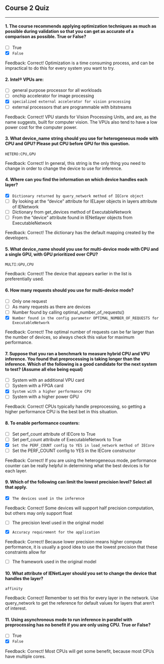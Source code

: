 ## Course 2 Quiz

---

#### 1. The course recommends applying optimization techniques as much as possible during validation so that you can get as accurate of a comparison as possible. True or False?

- [ ] True
- [x] `False`

Feedback: Correct! Optimization is a time consuming process, and can be impractical to do this for every system you want to try.

#### 2. Intel® VPUs are:

- [ ] general purpose processor for all workloads
- [ ] onchip accelerator for image processing
- [x] `specialized external accelerator for vision processing`
- [ ] external processors that are programmable with bitstreams

Feedback: Correct! VPU stands for Vision Processing Units, and are, as the name suggests, built for computer vision. The VPUs also tend to have a low power cost for the computer power.

#### 3. What device_name string should you use for heterogeneous mode with CPU and GPU? Please put CPU before GPU for this question.

`HETERO:CPU,GPU`

Feedback: Correct! In general, this string is the only thing you need to change in order to change the device to use for inference.

#### 4.	Where can you find the information on which device handles each layer?

- [x] `Dictionary returned by query_network method of IECore object`
- [ ] By looking at the “device” attribute for IELayer objects in layers attribute of IENetwork
- [ ] Dictionary from get_devices method of ExecutableNetwork
- [ ] From the “device” attribute found in IENetlayer objects from ExecutableNetwork

Feedback: Correct! The dictionary has the default mapping created by the developers.


#### 5.	What device_name should you use for multi-device mode with CPU and a single GPU, with GPU  prioritized over CPU?

`MULTI:GPU,CPU`

Feedback: Correct! The device that appears earlier in the list is preferentially used.

#### 6.	How many requests should you use for multi-device mode?

- [ ] Only one request
- [ ] As many requests as there are devices
- [ ] Number found by calling optimal_number_of_requests()
- [x] `Number found in the config parameter OPTIMAL_NUMBER_OF_REQUESTS for ExecutableNetwork`

Feedback: Correct! The optimal number of requests can be far larger than the number of devices, so always check this value for maximum performance.


#### 7. Suppose that you ran a benchmark to measure hybrid CPU and VPU inference. You found that preprocessing is taking longer than the inference. Which of the following is a good candidate for the next system to test? (Assume all else being equal)

- [ ] System with an additional VPU card
- [ ] System with a FPGA card
- [x] `System with a higher performance CPU`
- [ ] System with a higher power GPU

Feedback: Correct! CPUs typically handle preprocessing, so getting a higher performance CPU is the best bet in this situation.

#### 8. To enable performance counters:

- [ ] Set perf_count attribute of IECore to True
- [ ] Set perf_count attribute of ExecutableNetwork to True
- [x] `Set the PERF_COUNT config to YES in load_network method of IECore`
- [ ] Set the PERF_COUNT config to YES in the IECore constructor

Feedback: Correct! If you are using the heterogeneous mode, performance counter can be really helpful in determining what the best devices is for each layer.

#### 9. Which of the following can limit the lowest precision level? Select all that apply.

- [x] `The devices used in the inference`

Feedback: Correct! Some devices will support half precision computation, but others may only support float

- [ ] The precision level used in the original model

- [x] `Accuracy requirement for the application`

Feedback: Correct! Because lower precision means higher compute performance, it is usually a good idea to use the lowest precision that these constraints allow for

- [ ] The framework used in the original model

#### 10. What attribute of IENetLayer should you set to change the device that handles the layer?

`affinity`

Feedback: Correct! Remember to set this for every layer in the network. Use query_network to get the reference for default values for layers that aren’t of interest.

#### 11. Using asynchronous mode to run inference in parallel with preprocessing has no benefit if you are only using CPU. True or False?

- [ ] True
- [x] `False`

Feedback: Correct! Most CPUs will get some benefit, because most CPUs have multiple cores.
